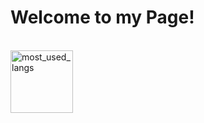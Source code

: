 <h1>Welcome to my Page!</h1>

<br>
   <img src="https://github-readme-stats.vercel.app/api/top-langs/?username=satanaelcode&layout=compact&langs_count=4&bg_color=ffffff00&text_color=34ebe5&   count_private=true&hide_border=false" height="100" alt="most_used_langs">

</br>

